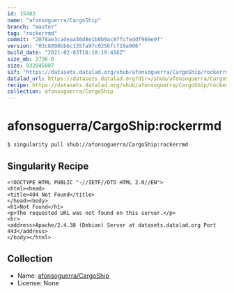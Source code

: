 ```yaml
---
id: 15483
name: "afonsoguerra/CargoShip"
branch: "master"
tag: "rockerrmd"
commit: "2078ae3cadeaa50d8e1b0b9ac8ffcfeddf969e9f"
version: "03c8898bb6c135fa97c0256fcf19a906"
build_date: "2021-02-03T18:18:19.416Z"
size_mb: 2736.0
size: 832045087
sif: "https://datasets.datalad.org/shub/afonsoguerra/CargoShip/rockerrmd/2021-02-03-2078ae3c-03c8898b/03c8898bb6c135fa97c0256fcf19a906.sif"
datalad_url: https://datasets.datalad.org?dir=/shub/afonsoguerra/CargoShip/rockerrmd/2021-02-03-2078ae3c-03c8898b/
recipe: https://datasets.datalad.org/shub/afonsoguerra/CargoShip/rockerrmd/2021-02-03-2078ae3c-03c8898b/Singularity
collection: afonsoguerra/CargoShip
---
```


# afonsoguerra/CargoShip:rockerrmd

```bash
$ singularity pull shub://afonsoguerra/CargoShip:rockerrmd
```

## Singularity Recipe

```singularity
<!DOCTYPE HTML PUBLIC "-//IETF//DTD HTML 2.0//EN">
<html><head>
<title>404 Not Found</title>
</head><body>
<h1>Not Found</h1>
<p>The requested URL was not found on this server.</p>
<hr>
<address>Apache/2.4.38 (Debian) Server at datasets.datalad.org Port 443</address>
</body></html>
```

## Collection

 - Name: [afonsoguerra/CargoShip](https://github.com/afonsoguerra/CargoShip)
 - License: None

